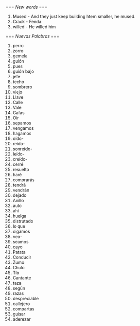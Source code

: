=== *New words* ===

1. Mused - And they just keep building htem smaller, he mused.
2. Crack - Fenda
3. willed - He willed him

=== *Nuevas Palabras* ===

1. perro
2. zorro
3. gemela
4. guión
5. pues
6. guión bajo
7. jefe
8. techo
9. sombrero
10. viejo
11. Llave
12. Calle
13. Vale
14. Gafas
15. Oír
16. sepamos
17. vengamos
18. hagamos
19. oído-
20. reído-
21. sonreído-
22. leído-
23. creído-
24. cerré
25. resuelto
26. haré
27. comprarás
28. tendrá
29. vendrán
30. dejado
31. Anillo
32. auto
33. ahí
34. huelga
35. distrutado
36. lo que
37. oigamos
38. veo-    
39. seamos 
40. cayo
41. Patata
42. Conducir
43. Zumo
44. Chulo
45. Tío
46. Cantante
47. taza
48. según
49. razas
50. despreciable
51. callejero
52. compartas
53. guisar
54. aderezar
